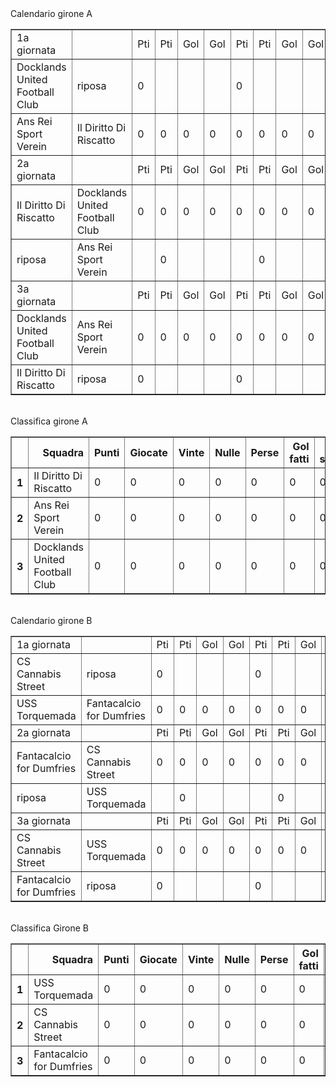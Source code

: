 <head><link rel="stylesheet" type="text/css" href="example.css" media=”screen” /></head><th>Calendario girone A</th><table border="1" class="dataframe">
  <tbody>
    <tr>
      <td>1a giornata</td>
      <td></td>
      <td>Pti</td>
      <td>Pti</td>
      <td>Gol</td>
      <td>Gol</td>
      <td>Pti</td>
      <td>Pti</td>
      <td>Gol</td>
      <td>Gol</td>
    </tr>
    <tr>
      <td>Docklands United Football Club</td>
      <td>riposa</td>
      <td>0</td>
      <td></td>
      <td></td>
      <td></td>
      <td>0</td>
      <td></td>
      <td></td>
      <td></td>
    </tr>
    <tr>
      <td>Ans Rei Sport Verein</td>
      <td>Il Diritto Di Riscatto</td>
      <td>0</td>
      <td>0</td>
      <td>0</td>
      <td>0</td>
      <td>0</td>
      <td>0</td>
      <td>0</td>
      <td>0</td>
    </tr>
    <tr>
      <td>2a giornata</td>
      <td></td>
      <td>Pti</td>
      <td>Pti</td>
      <td>Gol</td>
      <td>Gol</td>
      <td>Pti</td>
      <td>Pti</td>
      <td>Gol</td>
      <td>Gol</td>
    </tr>
    <tr>
      <td>Il Diritto Di Riscatto</td>
      <td>Docklands United Football Club</td>
      <td>0</td>
      <td>0</td>
      <td>0</td>
      <td>0</td>
      <td>0</td>
      <td>0</td>
      <td>0</td>
      <td>0</td>
    </tr>
    <tr>
      <td>riposa</td>
      <td>Ans Rei Sport Verein</td>
      <td></td>
      <td>0</td>
      <td></td>
      <td></td>
      <td></td>
      <td>0</td>
      <td></td>
      <td></td>
    </tr>
    <tr>
      <td>3a giornata</td>
      <td></td>
      <td>Pti</td>
      <td>Pti</td>
      <td>Gol</td>
      <td>Gol</td>
      <td>Pti</td>
      <td>Pti</td>
      <td>Gol</td>
      <td>Gol</td>
    </tr>
    <tr>
      <td>Docklands United Football Club</td>
      <td>Ans Rei Sport Verein</td>
      <td>0</td>
      <td>0</td>
      <td>0</td>
      <td>0</td>
      <td>0</td>
      <td>0</td>
      <td>0</td>
      <td>0</td>
    </tr>
    <tr>
      <td>Il Diritto Di Riscatto</td>
      <td>riposa</td>
      <td>0</td>
      <td></td>
      <td></td>
      <td></td>
      <td>0</td>
      <td></td>
      <td></td>
      <td></td>
    </tr>
  </tbody>
</table><th><br/></th><th>Classifica girone A</th><table border="1" class="dataframe">
  <thead>
    <tr style="text-align: right;">
      <th></th>
      <th>Squadra</th>
      <th>Punti</th>
      <th>Giocate</th>
      <th>Vinte</th>
      <th>Nulle</th>
      <th>Perse</th>
      <th>Gol fatti</th>
      <th>Gol subiti</th>
      <th>Diff. Reti</th>
      <th>Punti tot.</th>
      <th>Media pti</th>
    </tr>
  </thead>
  <tbody>
    <tr>
      <th>1</th>
      <td>Il Diritto Di Riscatto</td>
      <td>0</td>
      <td>0</td>
      <td>0</td>
      <td>0</td>
      <td>0</td>
      <td>0</td>
      <td>0</td>
      <td>0</td>
      <td>0</td>
      <td>0</td>
    </tr>
    <tr>
      <th>2</th>
      <td>Ans Rei Sport Verein</td>
      <td>0</td>
      <td>0</td>
      <td>0</td>
      <td>0</td>
      <td>0</td>
      <td>0</td>
      <td>0</td>
      <td>0</td>
      <td>0</td>
      <td>0</td>
    </tr>
    <tr>
      <th>3</th>
      <td>Docklands United Football Club</td>
      <td>0</td>
      <td>0</td>
      <td>0</td>
      <td>0</td>
      <td>0</td>
      <td>0</td>
      <td>0</td>
      <td>0</td>
      <td>0</td>
      <td>0</td>
    </tr>
  </tbody>
</table><th><br/></th><th>Calendario girone B</th><table border="1" class="dataframe">
  <tbody>
    <tr>
      <td>1a giornata</td>
      <td></td>
      <td>Pti</td>
      <td>Pti</td>
      <td>Gol</td>
      <td>Gol</td>
      <td>Pti</td>
      <td>Pti</td>
      <td>Gol</td>
      <td>Gol</td>
    </tr>
    <tr>
      <td>CS Cannabis Street</td>
      <td>riposa</td>
      <td>0</td>
      <td></td>
      <td></td>
      <td></td>
      <td>0</td>
      <td></td>
      <td></td>
      <td></td>
    </tr>
    <tr>
      <td>USS Torquemada</td>
      <td>Fantacalcio for Dumfries</td>
      <td>0</td>
      <td>0</td>
      <td>0</td>
      <td>0</td>
      <td>0</td>
      <td>0</td>
      <td>0</td>
      <td>0</td>
    </tr>
    <tr>
      <td>2a giornata</td>
      <td></td>
      <td>Pti</td>
      <td>Pti</td>
      <td>Gol</td>
      <td>Gol</td>
      <td>Pti</td>
      <td>Pti</td>
      <td>Gol</td>
      <td>Gol</td>
    </tr>
    <tr>
      <td>Fantacalcio for Dumfries</td>
      <td>CS Cannabis Street</td>
      <td>0</td>
      <td>0</td>
      <td>0</td>
      <td>0</td>
      <td>0</td>
      <td>0</td>
      <td>0</td>
      <td>0</td>
    </tr>
    <tr>
      <td>riposa</td>
      <td>USS Torquemada</td>
      <td></td>
      <td>0</td>
      <td></td>
      <td></td>
      <td></td>
      <td>0</td>
      <td></td>
      <td></td>
    </tr>
    <tr>
      <td>3a giornata</td>
      <td></td>
      <td>Pti</td>
      <td>Pti</td>
      <td>Gol</td>
      <td>Gol</td>
      <td>Pti</td>
      <td>Pti</td>
      <td>Gol</td>
      <td>Gol</td>
    </tr>
    <tr>
      <td>CS Cannabis Street</td>
      <td>USS Torquemada</td>
      <td>0</td>
      <td>0</td>
      <td>0</td>
      <td>0</td>
      <td>0</td>
      <td>0</td>
      <td>0</td>
      <td>0</td>
    </tr>
    <tr>
      <td>Fantacalcio for Dumfries</td>
      <td>riposa</td>
      <td>0</td>
      <td></td>
      <td></td>
      <td></td>
      <td>0</td>
      <td></td>
      <td></td>
      <td></td>
    </tr>
  </tbody>
</table><th><br/></th><th>Classifica Girone B</th><table border="1" class="dataframe">
  <thead>
    <tr style="text-align: right;">
      <th></th>
      <th>Squadra</th>
      <th>Punti</th>
      <th>Giocate</th>
      <th>Vinte</th>
      <th>Nulle</th>
      <th>Perse</th>
      <th>Gol fatti</th>
      <th>Gol subiti</th>
      <th>Diff. Reti</th>
      <th>Punti tot.</th>
      <th>Media pti</th>
    </tr>
  </thead>
  <tbody>
    <tr>
      <th>1</th>
      <td>USS Torquemada</td>
      <td>0</td>
      <td>0</td>
      <td>0</td>
      <td>0</td>
      <td>0</td>
      <td>0</td>
      <td>0</td>
      <td>0</td>
      <td>0</td>
      <td>0</td>
    </tr>
    <tr>
      <th>2</th>
      <td>CS Cannabis Street</td>
      <td>0</td>
      <td>0</td>
      <td>0</td>
      <td>0</td>
      <td>0</td>
      <td>0</td>
      <td>0</td>
      <td>0</td>
      <td>0</td>
      <td>0</td>
    </tr>
    <tr>
      <th>3</th>
      <td>Fantacalcio for Dumfries</td>
      <td>0</td>
      <td>0</td>
      <td>0</td>
      <td>0</td>
      <td>0</td>
      <td>0</td>
      <td>0</td>
      <td>0</td>
      <td>0</td>
      <td>0</td>
    </tr>
  </tbody>
</table><th><br/></th>